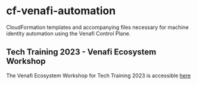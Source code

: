 # cf-venafi-automation

CloudFormation templates and accompanying files necessary for machine identity automation using the Venafi Control Plane.

## Tech Training 2023 - Venafi Ecosystem Workshop
The Venafi Ecosystem Workshop for Tech Training 2023 is accessible [here](docs/README.md)
